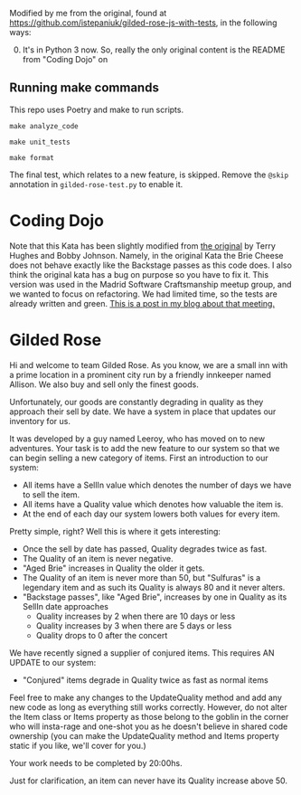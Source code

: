 Modified by me from the original, found at https://github.com/istepaniuk/gilded-rose-js-with-tests, in the following ways:

0. It's in Python 3 now. So, really the only original content is the README from "Coding Dojo" on

## Running make commands

This repo uses Poetry and make to run scripts.

```
make analyze_code
```

```
make unit_tests
```

```
make format
```

The final test, which relates to a new feature, is skipped. Remove the `@skip` annotation in `gilded-rose-test.py` to enable it.

# Coding Dojo

Note that this Kata has been slightly modified from [the original](http://iamnotmyself.com/2011/02/13/refactor-this-the-gilded-rose-kata/) by Terry Hughes and Bobby Johnson. Namely, in the original Kata the Brie Cheese does not behave exactly like the Backstage passes as this code does. I also think the original kata has a bug on purpose so you have to fix it. This version was used in the Madrid Software Craftsmanship meetup group, and we wanted to focus on refactoring. We had limited time, so the tests are already written and green. [This is a post in my blog about that meeting.](http://blog.istepaniuk.com/refactoring-dojo-the-gilded-rose-kata)

# Gilded Rose

Hi and welcome to team Gilded Rose.
As you know, we are a small inn with a prime location in a prominent city run by a friendly innkeeper named Allison.
We also buy and sell only the finest goods.

Unfortunately, our goods are constantly degrading in quality as they approach their sell by date. We have a system in place that updates our inventory for us.

It was developed by a guy named Leeroy, who has moved on to new adventures. Your task is to add the new feature to our system so that we can begin selling a new category of items. First an introduction to our system:

- All items have a SellIn value which denotes the number of days we have to sell the item.
- All items have a Quality value which denotes how valuable the item is.
- At the end of each day our system lowers both values for every item.

Pretty simple, right? Well this is where it gets interesting:

- Once the sell by date has passed, Quality degrades twice as fast.
- The Quality of an item is never negative.
- "Aged Brie" increases in Quality the older it gets.
- The Quality of an item is never more than 50, but "Sulfuras" is a legendary item and as such its Quality is always 80 and it never alters.
- "Backstage passes", like "Aged Brie", increases by one in Quality as its SellIn date approaches
  - Quality increases by 2 when there are 10 days or less
  - Quality increases by 3 when there are 5 days or less
  - Quality drops to 0 after the concert

We have recently signed a supplier of conjured items. This requires AN UPDATE to our system:

- "Conjured" items degrade in Quality twice as fast as normal items

Feel free to make any changes to the UpdateQuality method and add any new code as long as everything still works correctly. However, do not alter the Item class or Items property as those belong to the goblin in the corner who will insta-rage and one-shot you as he doesn't believe in shared code ownership (you can make the UpdateQuality method and Items property static if you like, we'll cover for you.)

Your work needs to be completed by 20:00hs.

Just for clarification, an item can never have its Quality increase above 50.
